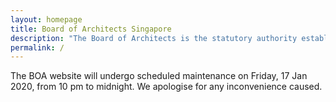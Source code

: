 ```yaml
---
layout: homepage
title: Board of Architects Singapore
description: "The Board of Architects is the statutory authority established to administer the Architects Act in Singapore."
permalink: /
---
```

<!-- Type your notification here - the notification bar will not appear if this is empty. For other changes, refer to _data/homepage.yml to edit the homepage -->
The BOA website will undergo scheduled maintenance on Friday, 17 Jan 2020, from 10 pm to midnight. We apologise for any inconvenience caused.

 
